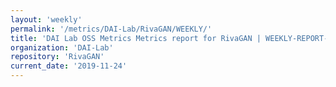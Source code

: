 ```yaml
---
layout: 'weekly'
permalink: '/metrics/DAI-Lab/RivaGAN/WEEKLY/'
title: 'DAI Lab OSS Metrics Metrics report for RivaGAN | WEEKLY-REPORT-2019-11-24'
organization: 'DAI-Lab'
repository: 'RivaGAN'
current_date: '2019-11-24'
---
```

